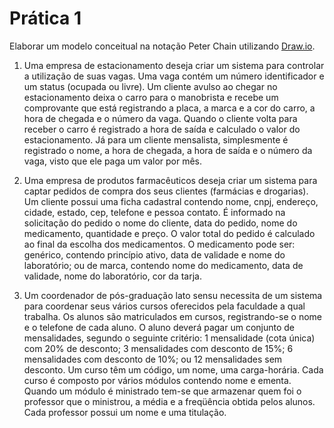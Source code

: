 # Prática 1

Elaborar um modelo conceitual na notação Peter Chain utilizando [Draw.io](https://app.diagrams.net).

1. Uma empresa de estacionamento deseja criar um sistema para controlar a utilização de suas vagas. Uma vaga contém um número identificador e um status (ocupada ou livre). Um cliente avulso ao chegar no estacionamento deixa o carro para o manobrista e recebe um comprovante que está registrando a placa, a marca e a cor do carro, a hora de chegada e o número da vaga. Quando o cliente volta para receber o carro é registrado a hora de saída e calculado o valor do estacionamento. Já para um cliente mensalista, simplesmente é registrado o nome, a hora de chegada, a hora de saída e o número da vaga, visto que ele paga um valor por mês.

2. Uma empresa de produtos farmacêuticos deseja criar um sistema para captar pedidos de compra dos seus clientes (farmácias e drogarias). Um cliente possui uma ficha cadastral contendo nome, cnpj, endereço, cidade, estado, cep, telefone e pessoa contato. É informado na solicitação do pedido o nome do cliente, data do pedido, nome do medicamento, quantidade e preço. O valor total do pedido é calculado ao final da escolha dos medicamentos. O medicamento pode ser: genérico, contendo princípio ativo, data de validade e nome do laboratório; ou de marca, contendo nome do medicamento, data de validade, nome do laboratório, cor da tarja.

3. Um coordenador de pós-graduação lato sensu necessita de um sistema para coordenar seus vários cursos oferecidos pela faculdade a qual trabalha. Os alunos são matriculados em cursos, registrando-se o nome e o telefone de cada aluno. O aluno deverá pagar um conjunto de mensalidades, segundo o seguinte critério: 1 mensalidade (cota única) com 20% de desconto; 3 mensalidades com desconto de 15%; 6 mensalidades com desconto de 10%; ou 12 mensalidades sem desconto. Um curso têm um código, um nome, uma carga-horária. Cada curso é composto por vários módulos contendo nome e ementa. Quando um módulo é ministrado tem-se que armazenar quem foi o professor que o ministrou, a média e a freqüência obtida pelos alunos. Cada professor possui um nome e uma titulação.
